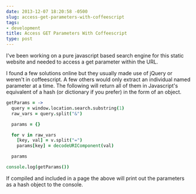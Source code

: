 ```yaml
---
date: 2013-12-07 18:20:58 -0500
slug: access-get-parameters-with-coffeescript
tags:
- development
title: Access GET Parameters With Coffeescript
type: post
---
```


I've been working on a pure javascript based search engine for this static
website and needed to access a get parameter within the URL.

I found a few solutions online but they usually made use of jQuery or weren't
in coffeescript. A few others would only extract an individual named parameter
at a time. The following will return all of them in Javascript's equivalent of
a hash (or dictionary if you prefer) in the form of an object.

```coffeescript
getParams = ->
  query = window.location.search.substring(1)
  raw_vars = query.split("&")

  params = {}

  for v in raw_vars
    [key, val] = v.split("=")
    params[key] = decodeURIComponent(val)

  params

console.log(getParams())
```

If compiled and included in a page the above will print out the parameters as a
hash object to the console.
